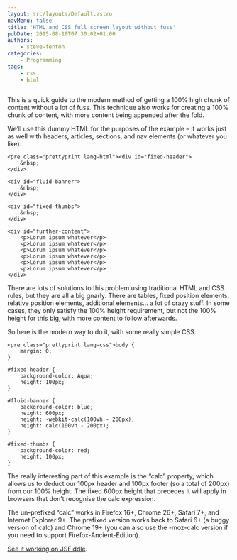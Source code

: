 ```yaml
---
layout: src/layouts/Default.astro
navMenu: false
title: 'HTML and CSS full screen layout without fuss'
pubDate: 2015-08-10T07:30:02+01:00
authors:
    - steve-fenton
categories:
    - Programming
tags:
    - css
    - html
---
```


This is a quick guide to the modern method of getting a 100% high chunk of content without a lot of fuss. This technique also works for creating a 100% chunk of content, with more content being appended after the fold.

We’ll use this dummy HTML for the purposes of the example – it works just as well with headers, articles, sections, and nav elements (or whatever you like).

```
<pre class="prettyprint lang-html"><div id="fixed-header">
    &nbsp;    
</div>

<div id="fluid-banner">
    &nbsp;
</div>

<div id="fixed-thumbs">
    &nbsp;
</div>

<div id="further-content">
    <p>Lorum ipsum whatever</p>
    <p>Lorum ipsum whatever</p>
    <p>Lorum ipsum whatever</p>
    <p>Lorum ipsum whatever</p>
    <p>Lorum ipsum whatever</p>
    <p>Lorum ipsum whatever</p>
</div>
```
There are lots of solutions to this problem using traditional HTML and CSS rules, but they are all a big gnarly. There are tables, fixed position elements, relative position elements, additional elements… a lot of crazy stuff. In some cases, they only satisfy the 100% height requirement, but not the 100% height for this big, with more content to follow afterwards.

So here is the modern way to do it, with some really simple CSS.

```
<pre class="prettyprint lang-css">body {
    margin: 0;
}

#fixed-header {
    background-color: Aqua;
    height: 100px;
}

#fluid-banner {
    background-color: blue;
    height: 600px;
    height: -webkit-calc(100vh - 200px);
    height: calc(100vh - 200px);
}

#fixed-thumbs {
    background-color: red;
    height: 100px;
}
```
The really interesting part of this example is the “calc” property, which allows us to deduct our 100px header and 100px footer (so a total of 200px) from our 100% height. The fixed 600px height that precedes it will apply in browsers that don’t recognise the calc expression.

The un-prefixed “calc” works in Firefox 16+, Chrome 26+, Safari 7+, and Internet Explorer 9+. The prefixed version works back to Safari 6+ (a buggy version of calc) and Chrome 19+ (you can also use the -moz-calc version if you need to support Firefox-Ancient-Edition).

[See it working on JSFiddle](http://jsfiddle.net/Sohnee/Loe9gfa7/1/).